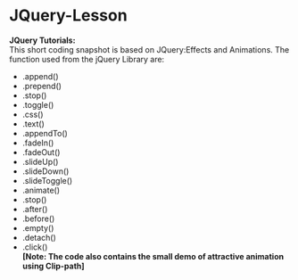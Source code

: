 # JQuery-Lesson
**JQuery Tutorials:**<br>
This short coding snapshot is based on JQuery:Effects and Animations.
The function used from the jQuery Library are:
- .append()
- .prepend()
- .stop()
- .toggle()
- .css()
- .text()
- .appendTo()
- .fadeIn()
- .fadeOut()
- .slideUp()
- .slideDown()
- .slideToggle()
- .animate()
- .stop()
- .after()
- .before()
- .empty()
- .detach()
- .click()<br>
**[Note: The code also contains the small demo of attractive animation using Clip-path]**



